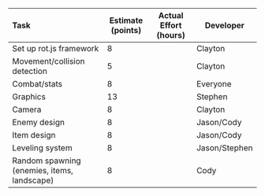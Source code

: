 | Task											| Estimate (points)		| Actual Effort (hours)		| Developer		|
|:----------------------------------------------|-----------------------|---------------------------|---------------|
| Set up rot.js framework						| 8						| 							| Clayton		|
| Movement/collision detection					| 5						| 							| Clayton		|
| Combat/stats									| 8						| 							| Everyone		|
| Graphics										| 13					| 							| Stephen		|
| Camera										| 8						| 							| Clayton		|
| Enemy design									| 8						| 							| Jason/Cody	|
| Item design									| 8						| 							| Jason/Cody	|
| Leveling system								| 8						| 							| Jason/Stephen	|
| Random spawning (enemies, items, landscape)	| 8						| 							| Cody			|